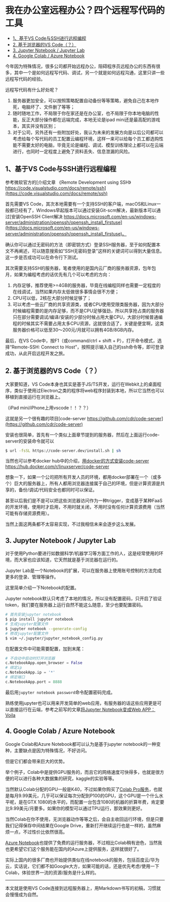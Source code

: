 # 我在办公室远程办公？四个远程写代码的工具

<!-- toc -->

- [1、基于VS Code与SSH进行远程编程](#1%E5%9F%BA%E4%BA%8Evs-code%E4%B8%8Essh%E8%BF%9B%E8%A1%8C%E8%BF%9C%E7%A8%8B%E7%BC%96%E7%A8%8B)
- [2. 基于浏览器的VS Code（？）](#2-%E5%9F%BA%E4%BA%8E%E6%B5%8F%E8%A7%88%E5%99%A8%E7%9A%84vs-code)
- [3. Jupyter Notebook / Jupyter Lab](#3-jupyter-notebook--jupyter-lab)
- [4. Google Colab / Azure Notebook](#4-google-colab--azure-notebook)

<!-- tocstop -->

今年因为特殊情况，很多公司都开始远程办公，阻碍程序员远程办公的东西有很多，其中一个是如何远程写代码、调试，另一个就是如何远程沟通，这里只讲一些远程写代码的经验。

远程写代码有什么好处呢？

1. 服务器更加安全，可以按照策略配置自动备份等等策略，避免自己在本地作死，电脑坏了、文件删了等等；
2. 随时随地工作，不局限于你在家还是在办公室，也不局限于你本地电脑的性能，反正大部分操作都在远端完成，本地无论是ipad mini还是最高配的游戏本，其实并没有区别；
3. 对于公司，另外还有一些附加好处，我认为未来的发展方向是以后公司都可以考虑给每个写代码的员工配置云编程环境，这样一来可以给每个员工都选购性能不需要太好的电脑，毕竟无论是编程、调试、模型训练理论上都可以在云端进行，也同时一定程度上避免了资料丢失、信息泄漏的风险。

## 1、基于VS Code与SSH进行远程编程

参考微软官方的[介绍文章 《Remote Development using SSH》 https://code.visualstudio.com/docs/remote/ssh](https://code.visualstudio.com/docs/remote/ssh)

首先需要VS Code，其次本地需要有一个支持SSH的客户端，macOS和Linux一般都已经有了，Windows早起版本可以通过安装Git-scm解决，最新版本可以通过[安装OpenSSH Client解决 https://docs.microsoft.com/en-us/windows-server/administration/openssh/openssh_install_firstuse](https://docs.microsoft.com/en-us/windows-server/administration/openssh/openssh_install_firstuse)。

确认你可以通过无密码的方法（即密钥方式）登录SSH服务器，至于如何配置本文不再阐述，可以随意搜索如“SSH无密码登录”这样的关键词可以得到大量信息。
这一步是否成功可以在命令行下测试。

其次需要支持SSH的服务器，笔者使用的是国内云厂商的服务器资源，包年包月，如果为编程考虑的话优先有几个可以考虑的方向：

1. 内存足够，推荐使用>=4GB的服务器，毕竟在线编程同样也需要一定程度的在线调试，当然如果内存太低做很多事情会很不方便；
2. CPU可以低，2核在大部分时候足够了；
3. 可以考虑一些云厂商的共享资源类，或者CPU使用受限类服务器，因为大部分时候编程需要的是内存足够，而不是CPU足够强劲，所以共享抢占类的服务器只在部分需要调试/编译/安装的少部分时候占用大量CPU，大部分时候普通编程的时候其实不需要占用太多CPU资源，这就很合适了，关键是便宜啊，这类服务器价格可以低至30～200元/月就可以拥有4GB/8GB内存。

最后，在VS Code中，按F1（或command/ctrl + shift + P），打开命令模式，选择“Remote-SSH: Connect to Host”，按照提示输入自己的ssh命令等，即可登录成功，从此开启远程开发之旅。

## 2. 基于浏览器的VS Code（？）

大家要知道，VS Code本身也其实是基于JS/TS开发，运行在Webkit上的桌面程序，类似于使用过Electron之类的程序将web程序封装到本地，所以它当然也可以移植到直接运行在浏览器上。

（iPad mini/iPhone上用vscode！！？？）

这就是另一个很有趣的项目[code-server https://github.com/cdr/code-server](https://github.com/cdr/code-server)

安装也很简单，首先有一个类似上面章节提到的服务器，然后在上面运行code-server的安装命令就可以

```bash
$ url -fsSL https://code-server.dev/install.sh | sh
```

当然也可以参考docker hub中的介绍，[用docker的方式安装code-server https://hub.docker.com/r/linuxserver/code-server ](https://hub.docker.com/r/linuxserver/code-server)

想象一下，如果一个公司把所有开发人员的环境，都用docker部署在一个（或多个）巨大的服务器上，所有人都用浏览器连接属于自己的环境，但是计算资源是共享的，备份/调试/代码安全也都同时可以保证。

甚至以后我们是不是可以把这些浏览器访问作为一种trigger，变成基于某种FaaS的开发环境，使用时才启用，不用时就关闭，不用时没有任何计算资源费用（当然可能有存储资源费用）。

当然上面这两条都不太容易实现，不过我相信未来会逐步这么发展。

## 3. Jupyter Notebook / Jupyter Lab

对于使用Python要进行如数据科学/机器学习等方面工作的人，这是经常使用的环境，而大家也应该知道，它天然就是基于浏览器在运行的。

Jupyter Lab是一个Notebook的扩展，可以在服务器上使用账号控制的方法完成更多的登录、管理等操作。

这里简单介绍一下Notebook的配置。

Jupyter notebook默认只考虑了本地的情况，所以没有配置密码，只开启了验证token，我们要在服务器上运行自然不能这么随意，至少也要配置密码。

```bash
# 首先安装jupyter notebook
$ pip install jupyter notebook
# 生成jupyter配置文件
$ jupyter notebook --generate-config
# 修改jupyter配置文件
$ vim ~/.jupyter/jupyter_notebook_config.py
```

在配置文件中可能需要配置，加到末尾：
```python
# 不自动中启动时打开浏览器
c.NotebookApp.open_browser = False
# 绑定ip
c.NotebookApp.ip = '*'
# 绑定端口
c.NotebookApp.port = 8888
```

最后用`jupyter notebook password`命令配置密码完成。

熟练使用jupyter也可以用来开发简单的web应用，有服务器的话这些应用更是可以直接运行在云端，参考之前写的文章[将Jupyter Notebook变成Web APP：Voila](https://zhuanlan.zhihu.com/p/127300044)

## 4. Google Colab / Azure Notebook

Google Colab和Azure Notebook都可以认为是基于jupyter notebook的一种变种，主要缺点是因为特殊情况，不好访问。

但是它们都会带来巨大的优势。

举个例子，Colab中是提供GPU服务的，而且它的网络速度可快得多，也就是很方便的可以进行各种大数据集的研究，kaggle的实验等等。

当然默认Colab分配的GPU一般是K40，不过如果你购买了[Colab Pro服务](https://colab.research.google.com/signup)，也就是每月9.99美元，几乎可以保证每次分配到P100的GPU，这个GPU是一个什么水平呢，是在GTX 1080的水平的，而配置一台包含1080的机器的折算年费，肯定要比9.99美元/月要多。如果你的模型可以通过TPU运行，那效果则更好。

当然Colab在你不使用，无浏览器动作等等之后，会自主收回运行环境，但是只要我们记得保存中间结果在Google Drive，重新打开继续运行也是一样的，虽然麻烦一点，不过性价比依然很高。

[Azure Notebook](http://notebooks.azure.com/)也提供了免费的运行服务器，不过相比Colab稍有逊色，当然我也更希望它们这个服务能在国内的Azure上提供服务，这样就很好了。

实际上国内的很多厂商也开始提供类似在线notebook的服务，包括百度云/华为云，实话说，它们都不如Google大方，如果可能的话，还是优先考虑/使用一下Colab，体验世界一流的资源/服务是什么样的。

---

本文就是使用VS Code连接到远程服务器上，用Markdown书写的初稿，习惯就会慢慢成为自然。
